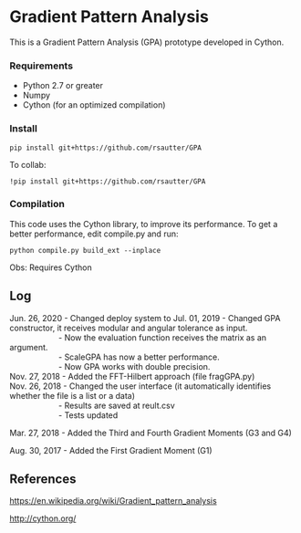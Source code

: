 # Gradient Pattern Analysis
This is a Gradient Pattern Analysis (GPA) prototype developed in Cython.

### Requirements
 - Python 2.7 or greater
 - Numpy
 - Cython (for an optimized compilation)
 
### Install
    pip install git+https://github.com/rsautter/GPA
    
To collab:

    !pip install git+https://github.com/rsautter/GPA
    
### Compilation

This code uses the Cython library, to improve its performance. 
To get a better performance, edit compile.py and run:

    python compile.py build_ext --inplace

Obs: Requires Cython

## Log
Jun. 26, 2020 - Changed deploy system to 
Jul. 01, 2019 - Changed GPA constructor, it receives modular and angular tolerance as input.\
&emsp;&emsp; &emsp; &emsp; &emsp; - Now the evaluation function receives the matrix as an argument.\
&emsp;&emsp; &emsp; &emsp; &emsp; - ScaleGPA has now a better performance.\
&emsp;&emsp; &emsp; &emsp; &emsp; - Now GPA works with double precision.\
Nov. 27, 2018 - Added the FFT-Hilbert approach (file fragGPA.py)\
Nov. 26, 2018 - Changed the user interface (it automatically identifies whether the file is a list or a data)\
&emsp;&emsp; &emsp; &emsp; &emsp; - Results are saved at reult.csv\
&emsp;&emsp; &emsp; &emsp; &emsp; - Tests updated
              
Mar. 27, 2018 - Added the Third and Fourth Gradient Moments (G3 and G4)

Aug. 30, 2017 - Added the First Gradient Moment (G1)




## References
https://en.wikipedia.org/wiki/Gradient_pattern_analysis

http://cython.org/
